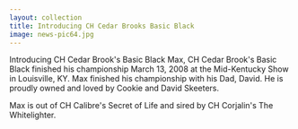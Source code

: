 ```yaml
---
layout: collection
title: Introducing CH Cedar Brooks Basic Black
image: news-pic64.jpg
---
```

Introducing CH Cedar Brook's Basic Black
 Max, CH Cedar Brook's Basic Black finished his championship March 13, 2008 at the Mid-Kentucky Show in Louisville, KY. Max finished his championship with his Dad, David. He is proudly owned and loved by Cookie and David Skeeters.
 
 Max is out of CH Calibre's Secret of Life and sired by CH Corjalin's The Whitelighter.
 
 

